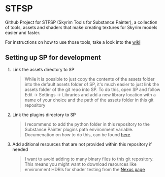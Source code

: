 # STFSP

Github Project for STFSP (Skyrim Tools for Substance Painter), a collection of tools, assets and shaders that make creating textures for Skyrim models easier and faster.

For instructions on how to use those tools, take a look into the [wiki](https://github.com/Darkluke1111/STFSP/wiki)

## Setting up SP for development

1. Link the assets directory to SP
   > While it is possible to just copy the contents of the assets folder into the default assets folder of SP, it's much easier to just link the assets folder of the git repo into SP. To do this, open SP and follow Edit -> Settings -> Libraries and add a new library location with a name of your choice and the path of the assets folder in this git repository
  
2.  Link the plugins directory to SP
    > I recommend to add the python folder in this repository to the Substance Painter plugins path environment variable. Documenation on how to do this, can be found [here](https://substance3d.adobe.com/documentation/ptpy/tutorials/loading-external-python-plugins).
  
3.  Add aditional resources that are not provided within this repository if needed
    > I want to avoid adding to many binary files to this git repository. This means you might want to download resources like environment HDRIs for shader testing from the [Nexus page](https://www.nexusmods.com/skyrimspecialedition/mods/44400)
